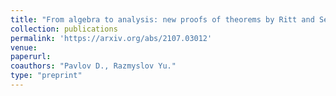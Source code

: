 ```yaml
---
title: "From algebra to analysis: new proofs of theorems by Ritt and Seidenberg"
collection: publications
permalink: 'https://arxiv.org/abs/2107.03012'
venue:
paperurl:
coauthors: "Pavlov D., Razmyslov Yu."
type: "preprint"
---
```



